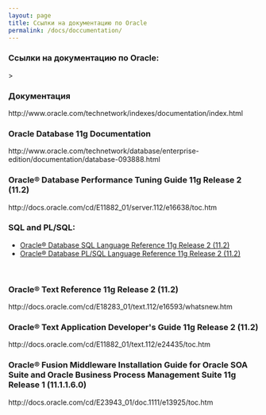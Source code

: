 ```yaml
---
layout: page
title: Ссылки на документацию по Oracle
permalink: /docs/doccumentation/
---
```


<h3>Ссылки на документацию по Oracle:</h3>>

<br/>
<h3>Документация</h3>
http://www.oracle.com/technetwork/indexes/documentation/index.html

<br/>
<h3>Oracle Database 11g Documentation</h3>
http://www.oracle.com/technetwork/database/enterprise-edition/documentation/database-093888.html

<br/>
<h3>Oracle® Database Performance Tuning Guide 11g Release 2 (11.2)</h3>
http://docs.oracle.com/cd/E11882_01/server.112/e16638/toc.htm

<br/>
<h3>SQL and PL/SQL:</h3>

  <ul>
    <li><a href="http://download.oracle.com/docs/cd/E11882_01/server.112/e17118/title.htm">Oracle® Database SQL Language Reference 11g Release 2 (11.2)</a></li>
    <li><a href="http://download.oracle.com/docs/cd/E11882_01/appdev.112/e17126/toc.htm">Oracle® Database PL/SQL Language Reference 11g Release 2 (11.2)</a></li>

  </ul>

<br/>
<h3>Oracle® Text Reference 11g Release 2 (11.2)</h3>
http://docs.oracle.com/cd/E18283_01/text.112/e16593/whatsnew.htm

<br/>
<h3>Oracle® Text Application Developer's Guide 11g Release 2 (11.2)</h3>
http://docs.oracle.com/cd/E11882_01/text.112/e24435/toc.htm

<br/>
<h3>Oracle® Fusion Middleware Installation Guide for Oracle SOA Suite and Oracle Business Process Management Suite
11g Release 1 (11.1.1.6.0)</h3>
http://docs.oracle.com/cd/E23943_01/doc.1111/e13925/toc.htm

<br/>
